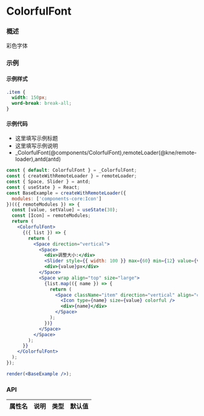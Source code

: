 # ColorfulFont

### 概述

彩色字体

### 示例

#### 示例样式

```scss
.item {
  width: 150px;
  word-break: break-all;
}
```

#### 示例代码

- 这里填写示例标题
- 这里填写示例说明
- \_ColorfulFont(@components/ColorfulFont),remoteLoader(@kne/remote-loader),antd(antd)

```jsx
const { default: ColorfulFont } = _ColorfulFont;
const { createWithRemoteLoader } = remoteLoader;
const { Space, Slider } = antd;
const { useState } = React;
const BaseExample = createWithRemoteLoader({
  modules: ['components-core:Icon']
})(({ remoteModules }) => {
  const [value, setValue] = useState(30);
  const [Icon] = remoteModules;
  return (
    <ColorfulFont>
      {({ list }) => {
        return (
          <Space direction="vertical">
            <Space>
              <div>调整大小:</div>
              <Slider style={{ width: 100 }} max={60} min={12} value={value} onChange={setValue} />
              <div>{value}px</div>
            </Space>
            <Space wrap align="top" size="large">
              {list.map(({ name }) => {
                return (
                  <Space className="item" direction="vertical" align="center" key={name}>
                    <Icon type={name} size={value} colorful />
                    <div>{name}</div>
                  </Space>
                );
              })}
            </Space>
          </Space>
        );
      }}
    </ColorfulFont>
  );
});

render(<BaseExample />);
```

### API

| 属性名 | 说明 | 类型 | 默认值 |
| ------ | ---- | ---- | ------ |
